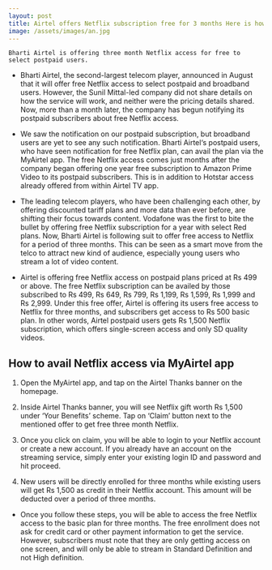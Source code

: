 ```yaml
---
layout: post
title: Airtel offers Netflix subscription free for 3 months Here is how to claim?
image: /assets/images/an.jpg
---
```


`Bharti Airtel is offering three month Netflix access for free to select postpaid users.`

* Bharti Airtel, the second-largest telecom player, announced in August that it will offer free Netflix access to select postpaid and broadband users. However, the Sunil Mittal-led company did not share details on how the service will work, and neither were the pricing details shared.  Now, more than a month later, the company has begun notifying its postpaid subscribers about free Netflix access.

* We saw the notification on our postpaid subscription, but broadband users are yet to see any such notification. Bharti Airtel‘s postpaid users, who have seen notification for free Netflix plan, can avail the plan via the MyAirtel app. The free Netflix access comes just months after the company began offering one year free subscription to Amazon Prime Video to its postpaid subscribers. This is in addition to Hotstar access already offered from within Airtel TV app.

* The leading telecom players, who have been challenging each other, by offering discounted tariff plans and more data than ever before, are shifting their focus towards content. Vodafone was the first to bite the bullet by offering free Netflix subscription for a year with select Red plans. Now, Bharti Airtel is following suit to offer free access to Netflix for a period of three months. This can be seen as a smart move from the telco to attract new kind of audience, especially young users who stream a lot of video content.

* Airtel is offering free Netflix access on postpaid plans priced at Rs 499 or above. The free Netflix subscription can be availed by those subscribed to Rs 499, Rs 649, Rs 799, Rs 1,199, Rs 1,599, Rs 1,999 and Rs 2,999. Under this free offer, Airtel is offering its users free access to Netflix for three months, and subscribers get access to Rs 500 basic plan. In other words, Airtel postpaid users gets Rs 1,500 Netflix subscription, which offers single-screen access and only SD quality videos.
## How to avail Netflix access via MyAirtel app
1. Open the MyAirtel app, and tap on the Airtel Thanks banner on the homepage.

2. Inside Airtel Thanks banner, you will see Netflix gift worth Rs 1,500 under ‘Your Benefits’ scheme. Tap on ‘Claim’ button next to the mentioned offer to get free three month Netflix.

3. Once you click on claim, you will be able to login to your Netflix account or create a new account. If you already have an account on the streaming service, simply enter your existing login ID and password and hit proceed.

4. New users will be directly enrolled for three months while existing users will get Rs 1,500 as credit in their Netflix account. This amount will be deducted over a period of three months.

* Once you follow these steps, you will be able to access the free Netflix access to the basic plan for three months. The free enrollment does not ask for credit card or other payment information to get the service. However, subscribers must note that they are only getting access on one screen, and will only be able to stream in Standard Definition and not High definition.
